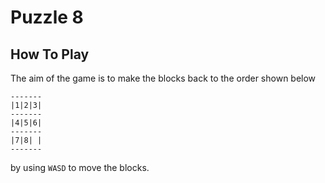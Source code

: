 # Puzzle 8
## How To Play
The aim of the game is to make the blocks back to the order shown below

```
-------
|1|2|3|
-------
|4|5|6|
-------
|7|8| |
-------
```

by using `WASD` to move the blocks.
